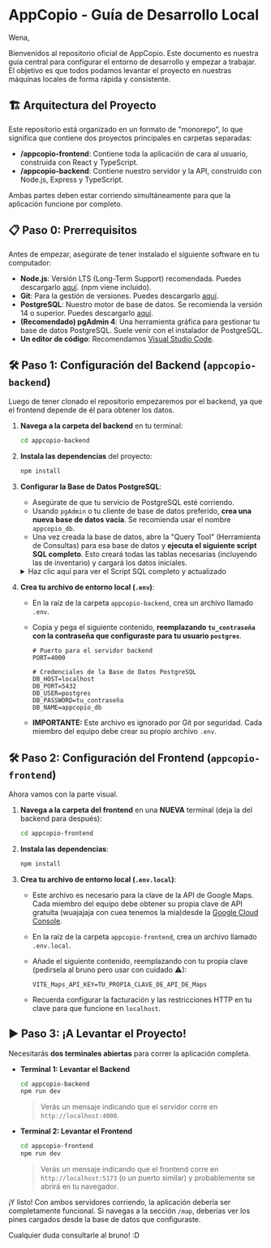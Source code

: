 # AppCopio  - Guía de Desarrollo Local
Wena,

Bienvenidos al repositorio oficial de AppCopio. Este documento es nuestra guía central para configurar el entorno de desarrollo y empezar a trabajar. El objetivo es que todos podamos levantar el proyecto en nuestras máquinas locales de forma rápida y consistente.

## 🏗️ Arquitectura del Proyecto

Este repositorio está organizado en un formato de "monorepo", lo que significa que contiene dos proyectos principales en carpetas separadas:

-   **/appcopio-frontend**: Contiene toda la aplicación de cara al usuario, construida con React y TypeScript.
-   **/appcopio-backend**: Contiene nuestro servidor y la API, construido con Node.js, Express y TypeScript.

Ambas partes deben estar corriendo simultáneamente para que la aplicación funcione por completo.

## 📋 Paso 0: Prerrequisitos

Antes de empezar, asegúrate de tener instalado el siguiente software en tu computador:

-   **Node.js**: Versión LTS (Long-Term Support) recomendada. Puedes descargarlo [aquí](https://nodejs.org/). (npm viene incluido).
-   **Git**: Para la gestión de versiones. Puedes descargarlo [aquí](https://git-scm.com/).
-   **PostgreSQL**: Nuestro motor de base de datos. Se recomienda la versión 14 o superior. Puedes descargarlo [aquí](https://www.postgresql.org/download/).
-   **(Recomendado) pgAdmin 4**: Una herramienta gráfica para gestionar tu base de datos PostgreSQL. Suele venir con el instalador de PostgreSQL.
-   **Un editor de código**: Recomendamos [Visual Studio Code](https://code.visualstudio.com/).

## 🛠️ Paso 1: Configuración del Backend (`appcopio-backend`)


Luego de tener clonado el repositorio empezaremos por el backend, ya que el frontend depende de él para obtener los datos.

1.  **Navega a la carpeta del backend** en tu terminal:
    ```bash
    cd appcopio-backend
    ```

2.  **Instala las dependencias** del proyecto:
    ```bash
    npm install
    ```

3.  **Configurar la Base de Datos PostgreSQL**:
    * Asegúrate de que tu servicio de PostgreSQL esté corriendo.
    * Usando `pgAdmin` o tu cliente de base de datos preferido, **crea una nueva base de datos vacía**. Se recomienda usar el nombre `appcopio_db`.
    * Una vez creada la base de datos, abre la "Query Tool" (Herramienta de Consultas) para esa base de datos y **ejecuta el siguiente script SQL completo**. Esto creará todas las tablas necesarias (incluyendo las de inventario) y cargará los datos iniciales.

    <details>
    <summary>Haz clic aquí para ver el Script SQL completo y actualizado</summary>

    ```sql
    -- Eliminación en orden para evitar errores de dependencia
	DROP TABLE IF EXISTS CenterInventories;
	DROP TABLE IF EXISTS Products;
	DROP TABLE IF EXISTS Incidents;
	DROP TABLE IF EXISTS Users;
	DROP TABLE IF EXISTS InventoryLog;
	DROP TABLE IF EXISTS Centers;
	DROP TABLE IF EXISTS Roles;
	
	
	-- Tabla de Roles
	CREATE TABLE Roles (
	    role_id SERIAL PRIMARY KEY,
	    role_name VARCHAR(50) UNIQUE NOT NULL
	);
	
	INSERT INTO Roles (role_name) VALUES ('Emergencias'), ('Encargado');
	
	-- Tabla de Centros
	CREATE TABLE Centers (
	    center_id VARCHAR(10) PRIMARY KEY,
	    name VARCHAR(255) NOT NULL,
	    address VARCHAR(255),
	    type VARCHAR(50) NOT NULL CHECK (type IN ('Acopio', 'Albergue')),
	    capacity INT DEFAULT 0,
	    is_active BOOLEAN DEFAULT FALSE,
	    latitude DECIMAL(9, 6),
	    longitude DECIMAL(9, 6),
	    created_at TIMESTAMP WITH TIME ZONE DEFAULT CURRENT_TIMESTAMP,
	    updated_at TIMESTAMP WITH TIME ZONE DEFAULT CURRENT_TIMESTAMP
	);
	
	-- Centros de ejemplo
	INSERT INTO Centers (center_id, name, address, type, capacity, is_active, latitude, longitude) VALUES
    ('C001', 'Gimnasio Municipal Sann roque', 'San roque 123', 'Albergue', 150, false, -33.073440, -71.583330),
    ('C002', 'Liceo Bicentenario Valparaíso', 'Calle Independencia 456', 'Acopio', 0, true, -33.045800, -71.619700),
    ('C003', 'Sede Vecinal Cerro Cordillera', 'Pasaje Esmeralda 789', 'Acopio', 0, false, -33.039500, -71.628500);
	
	-- Tabla de Usuarios
	CREATE TABLE Users (
	    user_id SERIAL PRIMARY KEY,
	    username VARCHAR(100) UNIQUE NOT NULL,
	    password_hash VARCHAR(255) NOT NULL,
	    email VARCHAR(100) UNIQUE,
	    role_id INT NOT NULL REFERENCES Roles(role_id),
	    center_id VARCHAR(10),
	    created_at TIMESTAMP WITH TIME ZONE DEFAULT CURRENT_TIMESTAMP,
	    FOREIGN KEY (center_id) REFERENCES Centers(center_id) ON DELETE SET NULL
	);
	
	-- Usuarios de ejemplo
	INSERT INTO Users (username, password_hash, email, role_id, center_id)
	VALUES 
	('admin_jrojas', 'temporal123', 'jrojas@admin.cl', 1, NULL),
	('admin_sofia', 'temporal456', 'sofia@admin.cl', 1, NULL);
	
	-- Tabla de Productos
	CREATE TABLE Products (
	    item_id SERIAL PRIMARY KEY,
	    name VARCHAR(255) UNIQUE NOT NULL,
	    category VARCHAR(100) NOT NULL,
	    description TEXT
	);
	
	-- Productos de ejemplo
	INSERT INTO Products (name, category) VALUES
	('Agua Embotellada 1.5L', 'Alimentos y Bebidas'),
	('Frazadas (1.5 plazas)', 'Ropa de Cama y Abrigo'),
	('Pañales para Adultos (Talla M)', 'Higiene Personal'),
	('Pañales para Niños (Talla G)', 'Higiene Personal'),
	('Comida para Mascotas (Perro)', 'Mascotas'),
	('Conservas (Atún, Legumbres)', 'Alimentos y Bebidas');
	
	-- Tabla de Inventario por Centro
	CREATE TABLE CenterInventories (
	    center_inventory_id SERIAL PRIMARY KEY,
	    center_id VARCHAR(10) NOT NULL,
	    item_id INT NOT NULL,
	    quantity INT NOT NULL CHECK (quantity >= 0),
	    last_updated_at TIMESTAMP WITH TIME ZONE DEFAULT CURRENT_TIMESTAMP,
	    FOREIGN KEY (center_id) REFERENCES Centers(center_id) ON DELETE CASCADE,
	    FOREIGN KEY (item_id) REFERENCES Products(item_id) ON DELETE CASCADE,
	    UNIQUE (center_id, item_id)
	);
	
	-- Inventario de ejemplo
	INSERT INTO CenterInventories (center_id, item_id, quantity) VALUES
	('C002', 1, 2000),
	('C002', 2, 15000),
	('C003', 2, 10000),
	('C001', 1, 5000);
	
	-- Tabla de Incidencias
	CREATE TABLE Incidents (
	    incident_id SERIAL PRIMARY KEY,
	    description TEXT NOT NULL,
	    status VARCHAR(20) NOT NULL DEFAULT 'pendiente', -- 'pendiente', 'aceptada', 'rechazada'
	    registered_at TIMESTAMP NOT NULL DEFAULT NOW(),
	    resolved_at TIMESTAMP,
		urgency VARCHAR(20) NOT NULL,
	    resolution_comment TEXT,
	    resolved_by INTEGER REFERENCES Users(user_id),
	    center_id VARCHAR(10) NOT NULL REFERENCES Centers(center_id),
	    assigned_to INTEGER REFERENCES Users(user_id)
	);
	
	-- Incidencia de ejemplo
	INSERT INTO Incidents (description, status, registered_at, center_id, assigned_to, urgency)
	VALUES ('Falta urgente de agua potable para 50 personas', 'pendiente', NOW(), 'C001', NULL, 'Media');
	
	CREATE TABLE InventoryLog (
		log_id SERIAL PRIMARY KEY,
		center_id VARCHAR(10) NOT NULL REFERENCES Centers(center_id),
		product_name TEXT,
		quantity INT,
		action_type TEXT CHECK (action_type IN ('add', 'edit', 'delete')),
		created_at TIMESTAMP WITH TIME ZONE DEFAULT CURRENT_TIMESTAMP
	);
	
	
	-- Confirmación
	SELECT 'Todas las tablas han sido creadas e inicializadas'
    ```
    </details>

4.  **Crea tu archivo de entorno local (`.env`)**:
    * En la raíz de la carpeta `appcopio-backend`, crea un archivo llamado `.env`.
    * Copia y pega el siguiente contenido, **reemplazando `tu_contraseña` con la contraseña que configuraste para tu usuario `postgres`**.

        ```env
        # Puerto para el servidor backend
        PORT=4000

        # Credenciales de la Base de Datos PostgreSQL
        DB_HOST=localhost
        DB_PORT=5432
        DB_USER=postgres
        DB_PASSWORD=tu_contraseña
        DB_NAME=appcopio_db
        ```
    * **IMPORTANTE:** Este archivo es ignorado por Git por seguridad. Cada miembro del equipo debe crear su propio archivo `.env`.

## 🛠️ Paso 2: Configuración del Frontend (`appcopio-frontend`)

Ahora vamos con la parte visual.

1.  **Navega a la carpeta del frontend** en una **NUEVA** terminal (deja la del backend para después):
    ```bash
    cd appcopio-frontend
    ```
2.  **Instala las dependencias**:
    ```bash
    npm install
    ```
3.  **Crea tu archivo de entorno local (`.env.local`)**:
    * Este archivo es necesario para la clave de la API de Google Maps. Cada miembro del equipo debe obtener su propia clave de API gratuita (wuajajaja con cuea tenemos la mia)desde la [Google Cloud Console](https://console.cloud.google.com/).
    * En la raíz de la carpeta `appcopio-frontend`, crea un archivo llamado `.env.local`.
    * Añade el siguiente contenido, reemplazando con tu propia clave (pedirsela al bruno pero usar con cuidado ⚠):

        ```env
        VITE_Maps_API_KEY=TU_PROPIA_CLAVE_DE_API_DE_Maps
        ```
    * Recuerda configurar la facturación y las restricciones HTTP en tu clave para que funcione en `localhost`.

## ▶️ Paso 3: ¡A Levantar el Proyecto!

Necesitarás **dos terminales abiertas** para correr la aplicación completa.

* **Terminal 1: Levantar el Backend**
    ```bash
    cd appcopio-backend
    npm run dev
    ```
    > Verás un mensaje indicando que el servidor corre en `http://localhost:4000`.

* **Terminal 2: Levantar el Frontend**
    ```bash
    cd appcopio-frontend
    npm run dev
    ```
    > Verás un mensaje indicando que el frontend corre en `http://localhost:5173` (o un puerto similar) y probablemente se abrirá en tu navegador.

¡Y listo! Con ambos servidores corriendo, la aplicación debería ser completamente funcional. Si navegas a la sección `/map`, deberías ver los pines cargados desde la base de datos que configuraste.

Cualquier duda consultarle al bruno! :D
